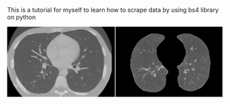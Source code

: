 
This is a tutorial for myself to learn how to scrape data by using bs4 library on python

![GitHub Logo](https://github.com/furkandurmus/WebScraping/blob/master/Figure%205.png)
